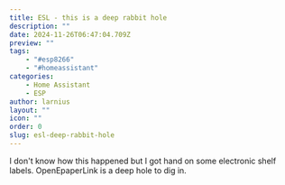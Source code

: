```yaml
---
title: ESL - this is a deep rabbit hole
description: ""
date: 2024-11-26T06:47:04.709Z
preview: ""
tags:
    - "#esp8266"
    - "#homeassistant"
categories:
    - Home Assistant
    - ESP
author: larnius
layout: ""
icon: ""
order: 0
slug: esl-deep-rabbit-hole
---
```

I don't know how this happened but I got hand on some electronic shelf labels. 
OpenEpaperLink is a deep hole to dig in. 